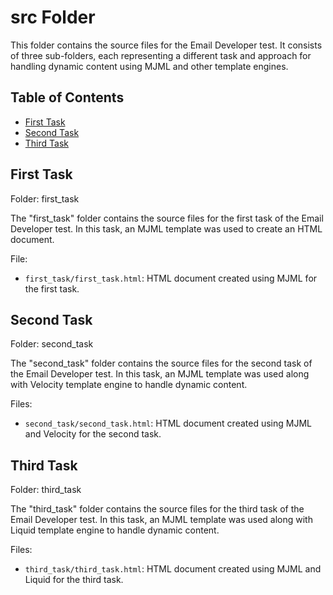 # src Folder

This folder contains the source files for the Email Developer test. It consists of three sub-folders, each representing a different task and approach for handling dynamic content using MJML and other template engines.

## Table of Contents

- [First Task](#first-task)
- [Second Task](#second-task)
- [Third Task](#third-task)

## First Task

Folder: first_task

The "first_task" folder contains the source files for the first task of the Email Developer test. In this task, an MJML template was used to create an HTML document.

File:
- `first_task/first_task.html`: HTML document created using MJML for the first task.

## Second Task

Folder: second_task

The "second_task" folder contains the source files for the second task of the Email Developer test. In this task, an MJML template was used along with Velocity template engine to handle dynamic content.

Files:
- `second_task/second_task.html`: HTML document created using MJML and Velocity for the second task.

## Third Task

Folder: third_task

The "third_task" folder contains the source files for the third task of the Email Developer test. In this task, an MJML template was used along with Liquid template engine to handle dynamic content.

Files:
- `third_task/third_task.html`: HTML document created using MJML and Liquid for the third task.
